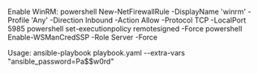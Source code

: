 Enable WinRM:
powershell New-NetFirewallRule -DisplayName 'winrm' -Profile 'Any' -Direction Inbound -Action Allow -Protocol TCP -LocalPort 5985
powershell set-executionpolicy remotesigned -Force
powershell Enable-WSManCredSSP -Role Server -Force

Usage:
ansible-playbook playbook.yaml --extra-vars "ansible_password=Pa$$w0rd"